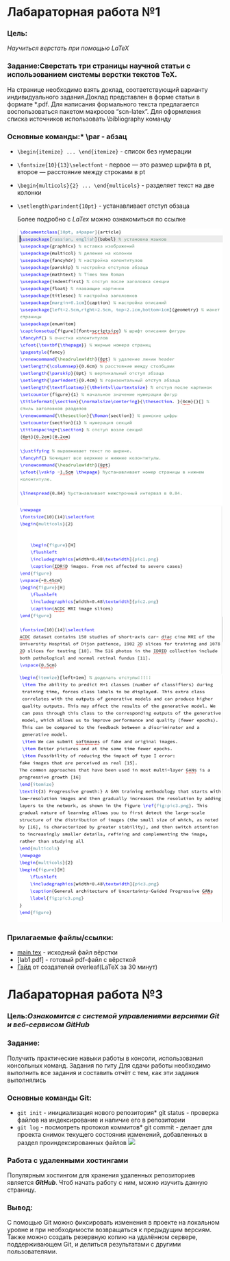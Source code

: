# Лабараторная работа №1
### Цель:
*Научиться верстать при помощью LaTeX*
### Задание:Сверстать три страницы научной статьи с использованием системы верстки текстов TeX.
На странице необходимо взять доклад, соответствующий варианту индивидуального задания.Доклад представлен в форме статьи в формате *.pdf.
Для написания формального текста предлагается воспользоваться пакетом макросов “scn-latex”. Для оформления списка источников использовать \bibliography команду

### Основные команды:* \par - абзац
* `\begin{itemize} ... \end{itemize}` - список без нумерации
* `\fontsize{10}{13}\selectfont` - первое — это размер шрифта в pt, второе — расстояние между строками в pt
* `\begin{multicols}{2} ... \end{multicols}` - разделяет текст на две колонки
* `\setlength\parindent{10pt}` - устанавливает отступ обзаца

  
  Более подробно с _LaTex_ можно ознакомиться по ссылке

  
  ![](overleaf1.png)
  ![](overleaf2.png)
  ![](overleaf3.png)
### Прилагаемые файлы/ссылки:
* [main.tex](https://github.com/iis-42x70x/RPIIS/blob/Шепелевич_К/sem1/lab3/main.tex) - исходный файл вёрстки
* [lab1.pdf] - готовый pdf-файл с вёрсткой
* [Гайд](https://www.overleaf.com/learn/latex/Learn_LaTeX_in_30_minutes) от создателей overleaf(LaTeX за 30 минут)
# Лабараторная работа №3
### Цель:*Ознакомится с системой управлениями версиями Git и веб-сервисом GitHub*
### Задание:
Получить практические навыки работы в консоли, использования консольных команд.
Задания по гиту
Для сдачи работы необходимо выполнить все задания и составить отчёт с тем, как эти задания выполнялись
### Основные команды Git:
* `git init` - инициализация нового репозитория* git status - проверка файлов на индексирование и наличие его в репозитории
* `git log` - посмотреть протокол коммитов* git commit - делает для проекта снимок текущего состояния изменений, добавленных в раздел проиндексированных файлов
![](i.webp)
### Работа с удаленными хостингами
Популярным хостингом для хранения удаленных репозиториев является *__GitHub__*.
Чтоб начать работу с ним, можно изучить данную страницу.
### Вывод:
С помощью Git можно фиксировать изменения в проекте на локальном уровне и при необходимости возвращаться к предыдущим версиям. Также можно создать резервную копию на удалённом сервере, поддерживающем Git, и делиться результатами с другими пользователями.
